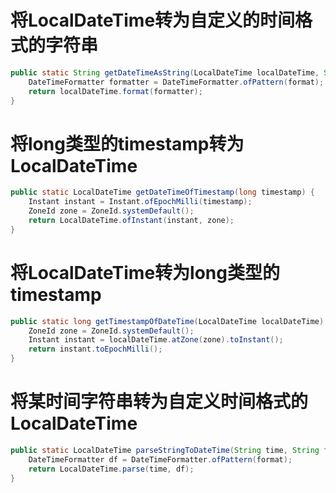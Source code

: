 # 将LocalDateTime转为自定义的时间格式的字符串
```java
public static String getDateTimeAsString(LocalDateTime localDateTime, String format) {
    DateTimeFormatter formatter = DateTimeFormatter.ofPattern(format);
    return localDateTime.format(formatter);
}
```

# 将long类型的timestamp转为LocalDateTime
```java
public static LocalDateTime getDateTimeOfTimestamp(long timestamp) {
    Instant instant = Instant.ofEpochMilli(timestamp);
    ZoneId zone = ZoneId.systemDefault();
    return LocalDateTime.ofInstant(instant, zone);
}
```

# 将LocalDateTime转为long类型的timestamp
```java
public static long getTimestampOfDateTime(LocalDateTime localDateTime) {
    ZoneId zone = ZoneId.systemDefault();
    Instant instant = localDateTime.atZone(zone).toInstant();
    return instant.toEpochMilli();
}
```

# 将某时间字符串转为自定义时间格式的LocalDateTime
```java
public static LocalDateTime parseStringToDateTime(String time, String format) {
    DateTimeFormatter df = DateTimeFormatter.ofPattern(format);
    return LocalDateTime.parse(time, df);
}
```
